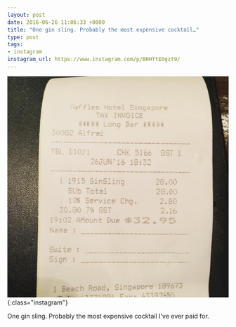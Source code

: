 ```yaml
---
layout: post
date: 2016-06-26 11:06:33 +0000
title: "One gin sling. Probably the most expensive cocktail…"
type: post
tags:
- instagram
instagram_url: https://www.instagram.com/p/BHHYtE0gzt9/
---
```


![Instagram - BHHYtE0gzt9](/assets/BHHYtE0gzt9.jpg){:class="instagram"}

One gin sling. Probably the most expensive cocktail I've ever paid for.
